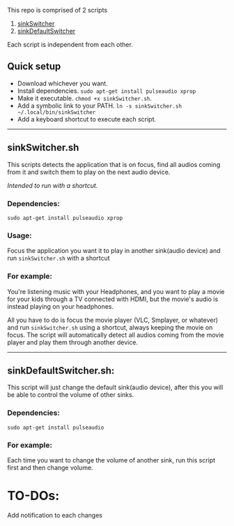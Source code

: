 
This repo is comprised of 2 scripts
1. [sinkSwitcher](#sinkSwitcher.sh)
2. [sinkDefaultSwitcher](#sinkDefaultSwitcher.sh)

Each script is independent from each other.

## Quick setup
- Download whichever you want.
- Install dependencies. `sudo apt-get install pulseaudio xprop`
- Make it executable. `chmod +x sinkSwitcher.sh`.
- Add a symbolic link to your PATH. `ln -s sinkSwitcher.sh ~/.local/bin/sinkSwitcher`
- Add a keyboard shortcut to execute each script.

---

## sinkSwitcher.sh

This scripts detects the application that is on focus, find all audios coming from it and switch them to play on the next audio device.

*Intended to run with a shortcut.*

### Dependencies:

    sudo apt-get install pulseaudio xprop


### Usage:
Focus the application you want it to play in another sink(audio device) and run `sinkSwitcher.sh` with a shortcut

### For example:
You're listening music with your Headphones, and you want to play a movie for your kids through a TV connected with HDMI,
but the movie's audio is instead playing on your headphones.

All you have to do is focus the movie player (VLC, Smplayer, or whatever) and run `sinkSwitcher.sh` using a shortcut, always keeping the movie on focus. The script will automatically detect all audios coming from the movie player and play them through another device.

---

## sinkDefaultSwitcher.sh:
This script will just change the default sink(audio device), after this you will be able to control the volume of other sinks.

### Dependencies:

    sudo apt-get install pulseaudio

### For example:
Each time you want to change the volume of another sink, run this script first and then change volume.

# TO-DOs:
Add notification to each changes
